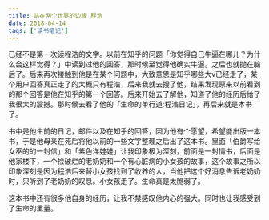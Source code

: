 ```yaml
---
title: 站在两个世界的边缘 程浩
date: 2018-04-14
tags: ['读书笔记']
---
```


已经不是第一次读程浩的文字。以前在知乎的问题「你觉得自己牛逼在哪儿？为什么会这样觉得？」中读到过他的回答，那时候至觉得他确实牛逼。之后也就抛在脑后了。后来再次接触到他是在某个问题中，大致意思是知乎哪些大v已经走了，某个用户回答真正走了的大概只有程浩，后来我就去搜了他，结果发现原来以前看到的那个回答是他在知乎的第一个回答。后来开始去了解他，知道了他的经历后给了我很大的震撼。那时候去看了他的「生命的单行道:程浩日记」，再后来就是本书了。 

书中是他生前的日记，邮件以及在知乎的回答，因为他有个愿望，希望能出版一本书，于是他母亲在死后将他以前的一些文字整理之后出了这本书。里面「伯爵写给女巫的的一封信」和「紫色洋娃娃」让我印象极为深刻，前面是一封情书，后面是他家楼下，一个捡破烂的老奶奶和一个有心脏病的小女孩的故事，这个故事之所以印象深刻是因为程浩后来替小女孩找到了收养的人，当他把这个好消息告诉老奶奶时，只听到了老奶奶的叹息。小女孩走了。生命真是太脆弱了。 

这本书中还有很多他自身的经历，让我不禁感叹他内心的强大。同时也让我感受到了生命的重量。 